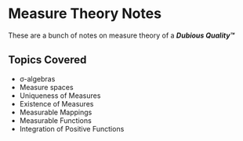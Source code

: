 # Measure Theory Notes

These are a bunch of notes on measure theory of a ***Dubious Quality™***

## Topics Covered

- σ-algebras
- Measure spaces
- Uniqueness of Measures
- Existence of Measures
- Measurable Mappings
- Measurable Functions
- Integration of Positive Functions
